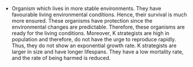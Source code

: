 - Organism which lives in more stable environments. They have favourable living environmental conditions. Hence, their survival is much more ensured. These organisms have protection since the environmental changes are predictable. Therefore, these organisms are ready for the living conditions. Moreover, K strategists are high in population and therefore, do not have the urge to reproduce rapidly. Thus, they do not show an exponential growth rate. K strategists are larger in size and have longer lifespans. They have a low mortality rate, and the rate of being harmed is reduced.